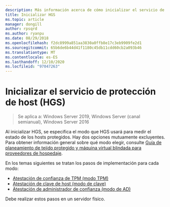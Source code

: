 ```yaml
---
description: Más información acerca de cómo inicializar el servicio de protección de host (HGS)
title: Inicializar HGS
ms.topic: article
manager: dongill
author: rpsqrd
ms.author: ryanpu
ms.date: 08/29/2018
ms.openlocfilehash: f2dc8999a851aa3830a0ffb8e17c3eb9909fe2d1
ms.sourcegitcommit: 65b6de6b44d41f1180c45db11cdd60cb2a093b46
ms.translationtype: MT
ms.contentlocale: es-ES
ms.lasthandoff: 12/10/2020
ms.locfileid: "97047263"
---
```

# <a name="initialize-the-host-guardian-service-hgs"></a>Inicializar el servicio de protección de host (HGS)

>Se aplica a: Windows Server 2019, Windows Server (canal semianual), Windows Server 2016

Al inicializar HGS, se especifica el modo que HGS usará para medir el estado de los hosts protegidos. Hay dos opciones mutuamente excluyentes. Para obtener información general sobre qué modo elegir, consulte [Guía de planeamiento de tejido protegido y máquina virtual blindada para proveedores de hospedaje](guarded-fabric-planning-for-hosters.md).

En los temas siguientes se tratan los pasos de implementación para cada modo:

- [Atestación de confianza de TPM (modo TPM)](guarded-fabric-initialize-hgs-tpm-mode.md)
- [Atestación de clave de host (modo de clave)](guarded-fabric-initialize-hgs-key-mode.md)
- [Atestación de administrador de confianza (modo de AD)](guarded-fabric-initialize-hgs-ad-mode.md)

Debe realizar estos pasos en un servidor físico.
